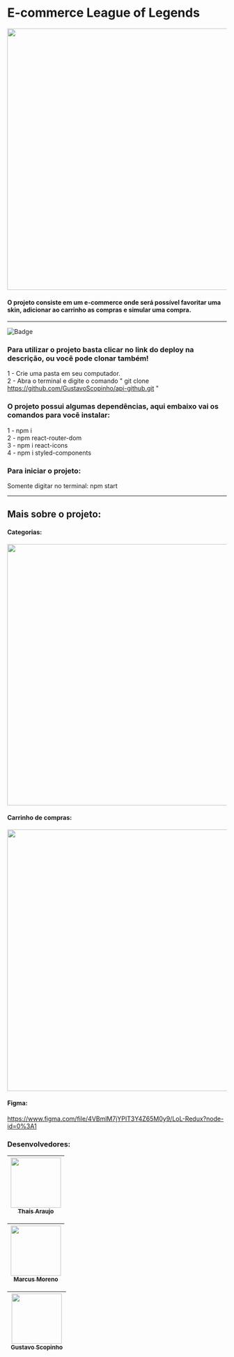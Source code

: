 # E-commerce League of Legends


<img align="center" width="600px" src="https://i.imgur.com/rG4012J.png" >

#### O projeto consiste em um e-commerce onde será possível favoritar uma skin, adicionar ao carrinho as compras e simular uma compra.



<hr>

![Badge](https://img.shields.io/static/v1?label=react&message=framework&color=blue&style=for-the-badge&logo=REACT)
### Para utilizar o projeto basta clicar no link do deploy na descrição, ou você pode clonar também!
1 - Crie uma pasta em seu computador. <br>
2 - Abra o terminal e digite o comando " git clone https://github.com/GustavoScopinho/api-github.git "

### O projeto possui algumas dependências, aqui embaixo vai os comandos para você instalar:

1 - npm i <br>
2 - npm react-router-dom <br>
3 - npm i react-icons <br>
4 - npm i styled-components

### Para iniciar o projeto:
Somente digitar no terminal: npm start

<hr>

## Mais sobre o projeto:

#### Categorias:
<img align="center" width="600px" src="https://i.imgur.com/tLOaMJg.png" >

#### Carrinho de compras:
<img align="center" width="600px" src="https://i.imgur.com/hzE8Mn5.png" >



#### Figma: <br>

https://www.figma.com/file/4VBmlM7jYPIT3Y4Z65M0y9/LoL-Redux?node-id=0%3A1


 ### Desenvolvedores: 
 
[<img src="https://avatars.githubusercontent.com/u/47259957?v=4" width=115 > <br> <sub> Thaís Araujo </sub>](https://github.com/Thais95)  |   
| :---: | 

[<img src="https://avatars.githubusercontent.com/u/86497957?v=4" width=115 > <br> <sub> Marcus Moreno </sub>](https://github.com/Kinho11)  |   
| :---: | 

[<img src="https://avatars.githubusercontent.com/u/102439841?v=4" width=115 > <br> <sub> Gustavo Scopinho </sub>](https://github.com/GustavoScopinho)  |   
| :---: | 




